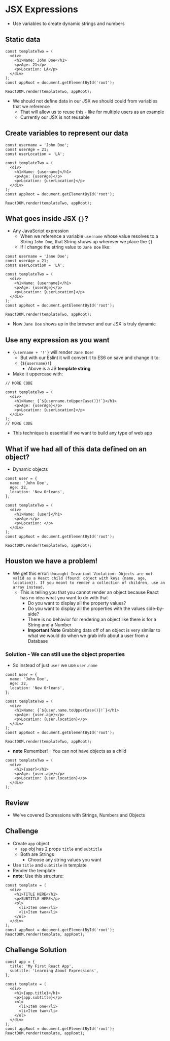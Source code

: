 # JSX Expressions
* Use variables to create dynamic strings and numbers

## Static data
```
const templateTwo = (
  <div>
    <h1>Name: John Doe</h1>
    <p>Age: 21</p>
    <p>Location: LA</p>
  </div>
);
const appRoot = document.getElementById('root');

ReactDOM.render(templateTwo, appRoot);
```

* We should not define data in our JSX we should could from variables that we reference
  - That will allow us to reuse this - like for multiple users as an example
  - Currently our JSX is not reusable

## Create variables to represent our data

```
const username = 'John Doe';
const userAge = 21;
const userLocation = 'LA';

const templateTwo = (
  <div>
    <h1>Name: {username}</h1>
    <p>Age: {userAge}</p>
    <p>Location: {userLocation}</p>
  </div>
);
const appRoot = document.getElementById('root');

ReactDOM.render(templateTwo, appRoot);
```

## What goes inside JSX `{}`?
* Any JavaScript expression
  - When we reference a variable `username` whose value resolves to a String `John Doe`, that String shows up wherever we place the `{}`
  - If I change the string value to `Jane Doe` like:

```
const username = 'Jane Doe';
const userAge = 21;
const userLocation = 'LA';

const templateTwo = (
  <div>
    <h1>Name: {username}</h1>
    <p>Age: {userAge}</p>
    <p>Location: {userLocation}</p>
  </div>
);
const appRoot = document.getElementById('root');

ReactDOM.render(templateTwo, appRoot);
```

* Now `Jane Doe` shows up in the browser and our JSX is truly dynamic

## Use any expression as you want
* `{username + '!'}` will render `Jane Doe!`
  - But with our Eslint it will convert it to ES6 on save and change it to:
  - {`${username}!`}
    + Above is a JS **template string**
* Make it uppercase with:

```
// MORE CODE

const templateTwo = (
  <div>
    <h1>Name: {`${username.toUpperCase()}!`}</h1>
    <p>Age: {userAge}</p>
    <p>Location: {userLocation}</p>
  </div>
);
// MORE CODE
```

* This technique is essential if we want to build any type of web app

## What if we had all of this data defined on an object?
* Dynamic objects

```
const user = {
  name: 'John Doe',
  Age: 22,
  location: 'New Orleans',
};

const templateTwo = (
  <div>
    <h1>Name: {user}</h1>
    <p>Age:</p>
    <p>Location: </p>
  </div>
);
const appRoot = document.getElementById('root');

ReactDOM.render(templateTwo, appRoot);
```

## Houston we have a problem!
* We get this error: `Uncaught Invariant Violation: Objects are not valid as a React child (found: object with keys {name, age, location}). If you meant to render a collection of children, use an array instead.`
  - This is telling you that you cannot render an object because React has no idea what you want to do with that
    + Do you want to display all the property values?
    + Do you want to display all the properties with the values side-by-side?
    + There is no behavior for rendering an object like there is for a String and a Number
    + **Important Note** Grabbing data off of an object is very similar to what we would do when we grab info about a user from a Database

### Solution - We can still use the object properties
* So instead of just `user` we use `user.name`

```
const user = {
  name: 'John Doe',
  Age: 22,
  location: 'New Orleans',
};

const templateTwo = (
  <div>
    <h1>Name: {`${user.name.toUpperCase()}!`}</h1>
    <p>Age: {user.age}</p>
    <p>Location: {user.location}</p>
  </div>
);
const appRoot = document.getElementById('root');

ReactDOM.render(templateTwo, appRoot);
```

* **note** Remember! - You can not have objects as a child

```
const templateTwo = (
  <div>
    <h1>{user}</h1>
    <p>Age: {user.age}</p>
    <p>Location: {user.location}</p>
  </div>
);
```

## Review
* We've covered Expressions with Strings, Numbers and Objects

## Challenge
* Create `app` object
  - `app` obj has 2 props `title` and `subtitle`
  - Both are Strings
    - Choose any string values you want
* Use `title` and `subtitle` in template
* Render the template
* **note**: Use this structure:

```
const template = (
  <div>
    <h1>TITLE HERE</h1>
    <p>SUBTITLE HERE</p>
    <ol>
      <li>Item one</li>
      <li>Item two</li>
    </ol>
  </div>
);
const appRoot = document.getElementById('root');
ReactDOM.render(template, appRoot);
```

## Challenge Solution
```
const app = {
  title: 'My First React App',
  subtitle: 'Learning About Expressions',
};

const template = (
  <div>
    <h1>{app.title}</h1>
    <p>{app.subtitle}</p>
    <ol>
      <li>Item one</li>
      <li>Item two</li>
    </ol>
  </div>
);
const appRoot = document.getElementById('root');
ReactDOM.render(template, appRoot);
```



